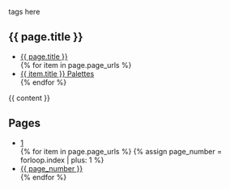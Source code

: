 ---
---

<p>tags here</p> 

<h2>{{ page.title }}</h2>

<!-- page menu -->
<ul>
    <li><a href="{{ page.index | relative_url }}">{{ page.title }}</a></li>
    {% for item in page.page_urls %}
        <li><a href="{{ item.url | relative_url }}">{{ item.title }} Palettes</a></li>
    {% endfor %}
</ul>

{{ content }}

<h2>Pages</h2>

<ul>
    <li><a href="{{ page.index | relative_url }}">1</a></li>
        {% for item in page.page_urls %}
            {% assign page_number = forloop.index  | plus: 1 %}
        <li><a href="{{ item.url | relative_url }}">{{ page_number }}</a></li>
    {% endfor %}
</ul>